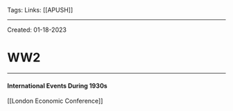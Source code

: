 Tags:
Links: [[APUSH]]

---
Created: 01-18-2023
# WW2
---

#### International Events During 1930s
[[London Economic Conference]]